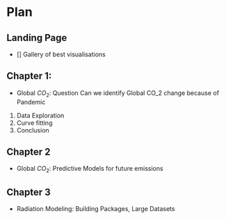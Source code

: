 # Plan 
## Landing Page
- [] Gallery of best visualisations
## Chapter 1:
-  Global $CO_2$: Question Can we identify Global CO_2 change because of Pandemic 
1. Data Exploration
2. Curve fitting 
3. Conclusion 
## Chapter 2
- Global $CO_2$: Predictive Models for future emissions
## Chapter 3
- Radiation Modeling: Building Packages, Large Datasets  